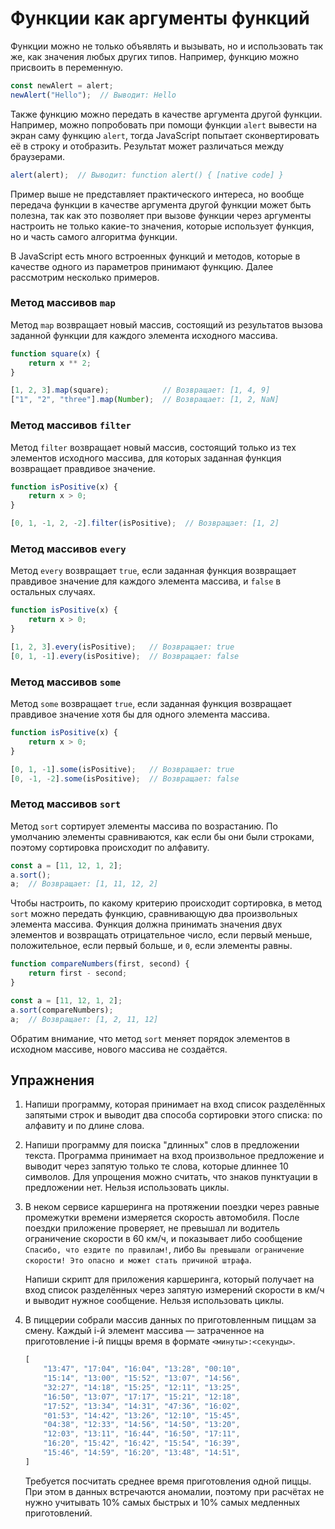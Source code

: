 # Функции как аргументы функций

Функции можно не только объявлять и вызывать, но и использовать так же, как значения любых других типов. Например, функцию можно присвоить в переменную.

```js
const newAlert = alert;
newAlert("Hello");  // Выводит: Hello
```

Также функцию можно передать в качестве аргумента другой функции. Например, можно попробовать при помощи функции `alert` вывести на экран саму функцию `alert`, тогда JavaScript попытает сконвертировать её в строку и отобразить. Результат может различаться между браузерами.

```js
alert(alert);  // Выводит: function alert() { [native code] }
```

Пример выше не представляет практического интереса, но вообще передача функции в качестве аргумента другой функции может быть полезна, так как это позволяет при вызове функции через аргументы настроить не только какие-то значения, которые использует функция, но и часть самого алгоритма функции.

В JavaScript есть много встроенных функций и методов, которые в качестве одного из параметров принимают функцию. Далее рассмотрим несколько примеров.

### Метод массивов `map`

Метод `map` возвращает новый массив, состоящий из результатов вызова заданной функции для каждого элемента исходного массива.

```js
function square(x) {
    return x ** 2;
}

[1, 2, 3].map(square);            // Возвращает: [1, 4, 9]
["1", "2", "three"].map(Number);  // Возвращает: [1, 2, NaN]
```

### Метод массивов `filter`

Метод `filter` возвращает новый массив, состоящий только из тех элементов исходного массива, для которых заданная функция возвращает правдивое значение.

```js
function isPositive(x) {
    return x > 0;
}

[0, 1, -1, 2, -2].filter(isPositive);  // Возвращает: [1, 2]
```

### Метод массивов `every`

Метод `every` возвращает `true`, если заданная функция возвращает правдивое значение для каждого элемента массива, и `false` в остальных случаях.

```js
function isPositive(x) {
    return x > 0;
}

[1, 2, 3].every(isPositive);   // Возвращает: true
[0, 1, -1].every(isPositive);  // Возвращает: false
```

### Метод массивов `some`

Метод `some` возвращает `true`, если заданная функция возвращает правдивое значение хотя бы для одного элемента массива.

```js
function isPositive(x) {
    return x > 0;
}

[0, 1, -1].some(isPositive);   // Возвращает: true
[0, -1, -2].some(isPositive);  // Возвращает: false
```

### Метод массивов `sort`

Метод `sort` сортирует элементы массива по возрастанию. По умолчанию элементы сравниваются, как если бы они были строками, поэтому сортировка происходит по алфавиту.

```js
const a = [11, 12, 1, 2];
a.sort();
a;  // Возвращает: [1, 11, 12, 2]
```

Чтобы настроить, по какому критерию происходит сортировка, в метод `sort` можно передать функцию, сравнивающую два произвольных элемента массива. Функция должна принимать значения двух элементов и возвращать отрицательное число, если первый меньше, положительное, если первый больше, и `0`, если элементы равны.

```js
function compareNumbers(first, second) {
    return first - second;
}

const a = [11, 12, 1, 2];
a.sort(compareNumbers);
a;  // Возвращает: [1, 2, 11, 12]
```

Обратим внимание, что метод `sort` меняет порядок элементов в исходном массиве, нового массива не создаётся.

## Упражнения

1. Напиши программу, которая принимает на вход список разделённых запятыми строк и выводит два способа сортировки этого списка: по алфавиту и по длине слова.

1. Напиши программу для поиска "длинных" слов в предложении текста. Программа принимает на вход произвольное предложение и выводит через запятую только те слова, которые длиннее 10 символов. Для упрощения можно считать, что знаков пунктуации в предложении нет. Нельзя использовать циклы.

1. В неком сервисе каршеринга на протяжении поездки через равные промежутки времени измеряется скорость автомобиля. После поездки приложение проверяет, не превышал ли водитель ограничение скорости в 60 км/ч, и показывает либо сообщение `Спасибо, что ездите по правилам!`, либо `Вы превышали ограничение скорости! Это опасно и может стать причиной штрафа`.

    Напиши скрипт для приложения каршеринга, который получает на вход список разделённых через запятую измерений скорости в км/ч и выводит нужное сообщение. Нельзя использовать циклы.

1. В пиццерии собрали массив данных по приготовленным пиццам за смену. Каждый i-й элемент массива — затраченное на приготовление i-й пиццы время в формате `<минуты>:<секунды>`.

    ```js
    [
        "13:47", "17:04", "16:04", "13:28", "00:10",
        "15:14", "13:00", "15:52", "13:07", "14:56",
        "32:27", "14:18", "15:25", "12:11", "13:25",
        "16:50", "13:07", "17:17", "15:21", "12:18",
        "17:52", "13:34", "14:31", "47:36", "16:02",
        "01:53", "14:42", "13:26", "12:10", "15:45",
        "04:38", "12:33", "14:56", "14:50", "13:20",
        "12:03", "13:11", "16:44", "16:50", "17:11",
        "16:20", "15:42", "16:42", "15:54", "16:39",
        "15:46", "14:59", "16:20", "13:48", "14:51",
    ]
    ```

    Требуется посчитать среднее время приготовления одной пиццы. При этом в данных встречаются аномалии, поэтому при расчётах не нужно учитывать 10% самых быстрых и 10% самых медленных приготовлений.
